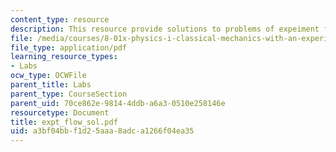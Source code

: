 ```yaml
---
content_type: resource
description: This resource provide solutions to problems of expeiment flow analysis.
file: /media/courses/8-01x-physics-i-classical-mechanics-with-an-experimental-focus-fall-2002/a3bf04bbf1d25aaa8adca1266f04ea35_expt_flow_sol.pdf
file_type: application/pdf
learning_resource_types:
- Labs
ocw_type: OCWFile
parent_title: Labs
parent_type: CourseSection
parent_uid: 70ce862e-9814-4ddb-a6a3-0510e258146e
resourcetype: Document
title: expt_flow_sol.pdf
uid: a3bf04bb-f1d2-5aaa-8adc-a1266f04ea35
---
```

